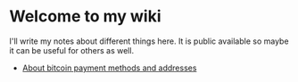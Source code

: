 # Welcome to my wiki
I'll write my notes about different things here. It is public available so maybe it can be useful for others as well.

* [About bitcoin payment methods and addresses](https://albpal.github.io/payment-methods-and-addresses)
